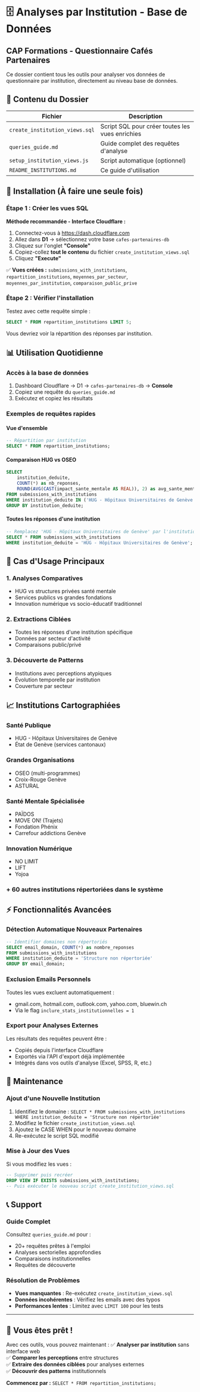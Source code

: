# 🗄️ Analyses par Institution - Base de Données
## CAP Formations - Questionnaire Cafés Partenaires

Ce dossier contient tous les outils pour analyser vos données de questionnaire par institution, directement au niveau base de données.

## 📁 **Contenu du Dossier**

| Fichier | Description |
|---------|-------------|
| `create_institution_views.sql` | Script SQL pour créer toutes les vues enrichies |
| `queries_guide.md` | Guide complet des requêtes d'analyse |
| `setup_institution_views.js` | Script automatique (optionnel) |
| `README_INSTITUTIONS.md` | Ce guide d'utilisation |

## 🚀 **Installation (À faire une seule fois)**

### **Étape 1 : Créer les vues SQL**

**Méthode recommandée - Interface Cloudflare :**

1. Connectez-vous à https://dash.cloudflare.com
2. Allez dans **D1** → sélectionnez votre base `cafes-partenaires-db`
3. Cliquez sur l'onglet **"Console"**
4. Copiez-collez **tout le contenu** du fichier `create_institution_views.sql`
5. Cliquez **"Execute"**

✅ **Vues créées :** `submissions_with_institutions`, `repartition_institutions`, `moyennes_par_secteur`, `moyennes_par_institution`, `comparaison_public_prive`

### **Étape 2 : Vérifier l'installation**

Testez avec cette requête simple :
```sql
SELECT * FROM repartition_institutions LIMIT 5;
```

Vous devriez voir la répartition des réponses par institution.

## 📊 **Utilisation Quotidienne**

### **Accès à la base de données**
1. Dashboard Cloudflare → D1 → `cafes-partenaires-db` → **Console**
2. Copiez une requête du `queries_guide.md`
3. Exécutez et copiez les résultats

### **Exemples de requêtes rapides**

#### **Vue d'ensemble**
```sql
-- Répartition par institution
SELECT * FROM repartition_institutions;
```

#### **Comparaison HUG vs OSEO**
```sql
SELECT 
    institution_deduite,
    COUNT(*) as nb_reponses,
    ROUND(AVG(CAST(impact_sante_mentale AS REAL)), 2) as avg_sante_mentale
FROM submissions_with_institutions 
WHERE institution_deduite IN ('HUG - Hôpitaux Universitaires de Genève', 'OSEO')
GROUP BY institution_deduite;
```

#### **Toutes les réponses d'une institution**
```sql
-- Remplacez 'HUG - Hôpitaux Universitaires de Genève' par l'institution souhaitée
SELECT * FROM submissions_with_institutions 
WHERE institution_deduite = 'HUG - Hôpitaux Universitaires de Genève';
```

## 🎯 **Cas d'Usage Principaux**

### **1. Analyses Comparatives**
- HUG vs structures privées santé mentale
- Services publics vs grandes fondations  
- Innovation numérique vs socio-éducatif traditionnel

### **2. Extractions Ciblées**
- Toutes les réponses d'une institution spécifique
- Données par secteur d'activité
- Comparaisons public/privé

### **3. Découverte de Patterns**
- Institutions avec perceptions atypiques
- Évolution temporelle par institution
- Couverture par secteur

## 📈 **Institutions Cartographiées**

### **Santé Publique**
- HUG - Hôpitaux Universitaires de Genève
- État de Genève (services cantonaux)

### **Grandes Organisations**
- OSEO (multi-programmes)
- Croix-Rouge Genève  
- ASTURAL

### **Santé Mentale Spécialisée**
- PAÏDOS
- MOVE ON! (Trajets)
- Fondation Phénix
- Carrefour addictions Genève

### **Innovation Numérique**
- NO LIMIT
- LIFT
- Yojoa

### **+ 60 autres institutions** répertoriées dans le système

## ⚡ **Fonctionnalités Avancées**

### **Détection Automatique Nouveaux Partenaires**
```sql
-- Identifier domaines non répertoriés
SELECT email_domain, COUNT(*) as nombre_reponses
FROM submissions_with_institutions 
WHERE institution_deduite = 'Structure non répertoriée'
GROUP BY email_domain;
```

### **Exclusion Emails Personnels**
Toutes les vues excluent automatiquement :
- gmail.com, hotmail.com, outlook.com, yahoo.com, bluewin.ch
- Via le flag `inclure_stats_institutionnelles = 1`

### **Export pour Analyses Externes**
Les résultats des requêtes peuvent être :
- Copiés depuis l'interface Cloudflare
- Exportés via l'API d'export déjà implémentée
- Intégrés dans vos outils d'analyse (Excel, SPSS, R, etc.)

## 🔧 **Maintenance**

### **Ajout d'une Nouvelle Institution**
1. Identifiez le domaine : `SELECT * FROM submissions_with_institutions WHERE institution_deduite = 'Structure non répertoriée'`
2. Modifiez le fichier `create_institution_views.sql`
3. Ajoutez le CASE WHEN pour le nouveau domaine
4. Re-exécutez le script SQL modifié

### **Mise à Jour des Vues**
Si vous modifiez les vues :
```sql
-- Supprimer puis recréer
DROP VIEW IF EXISTS submissions_with_institutions;
-- Puis exécuter le nouveau script create_institution_views.sql
```

## 📞 **Support**

### **Guide Complet**
Consultez `queries_guide.md` pour :
- 20+ requêtes prêtes à l'emploi
- Analyses sectorielles approfondies
- Comparaisons institutionnelles
- Requêtes de découverte

### **Résolution de Problèmes**
- **Vues manquantes** : Re-exécutez `create_institution_views.sql`
- **Données incohérentes** : Vérifiez les emails avec des typos
- **Performances lentes** : Limitez avec `LIMIT 100` pour les tests

---

## 🎉 **Vous êtes prêt !**

Avec ces outils, vous pouvez maintenant :
✅ **Analyser par institution** sans interface web  
✅ **Comparer les perceptions** entre structures  
✅ **Extraire des données ciblées** pour analyses externes  
✅ **Découvrir des patterns** institutionnels  

**Commencez par :** `SELECT * FROM repartition_institutions;`
